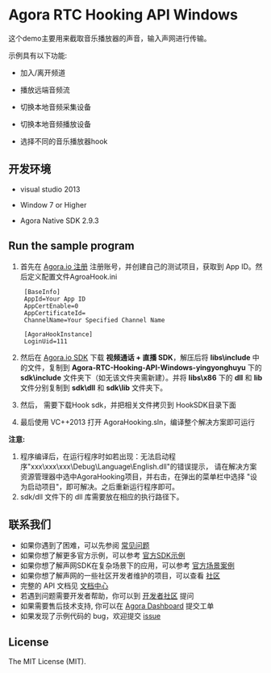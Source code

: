 # Agora RTC Hooking API Windows

这个demo主要用来截取音乐播放器的声音，输入声网进行传输。

示例具有以下功能:

- 加入/离开频道

- 播放远端音频流

- 切换本地音频采集设备 

- 切换本地音频播放设备

- 选择不同的音乐播放器hook

## 开发环境

- visual studio 2013

- Window 7 or Higher

- Agora Native SDK 2.9.3

## Run the sample program

1. 首先在 [Agora.io 注册](https://dashboard.agora.io/cn/signup/) 注册账号，并创建自己的测试项目，获取到 App ID。然后定义配置文件AgroaHook.ini

        [BaseInfo]
        AppId=Your App ID
        AppCertEnable=0
        AppCertificateId=
        ChannelName=Your Specified Channel Name

        [AgoraHookInstance]
        LoginUid=111


2. 然后在 [Agora.io SDK](https://www.agora.io/cn/download/) 下载 **视频通话 + 直播 SDK**，解压后将 **libs\include** 中的文件，复制到 **Agora-RTC-Hooking-API-Windows-yingyonghuyu** 下的 **sdk\include** 文件夹下（如无该文件夹需新建）。并将 **libs\x86** 下的 **dll** 和 **lib** 文件分别复制到 **sdk\dll** 和 **sdk\lib** 文件夹下。

3. 然后， 需要下载Hook sdk，并把相关文件拷贝到 HookSDK目录下面

4. 最后使用 VC++2013 打开 AgoraHooking.sln，编译整个解决方案即可运行

**注意:**

  1. 程序编译后，在运行程序时如若出现：无法启动程序"xxx\xxx\xxx\Debug\Language\English.dll"的错误提示，
      请在解决方案资源管理器中选中AgoraHooking项目，并右击，在弹出的菜单栏中选择 "设为启动项目"，即可解决。之后重新运行程序即可。
  2. sdk/dll 文件下的 dll 库需要放在相应的执行路径下。

## 联系我们

- 如果你遇到了困难，可以先参阅 [常见问题](https://docs.agora.io/cn/faq)
- 如果你想了解更多官方示例，可以参考 [官方SDK示例](https://github.com/AgoraIO)
- 如果你想了解声网SDK在复杂场景下的应用，可以参考 [官方场景案例](https://github.com/AgoraIO-usecase)
- 如果你想了解声网的一些社区开发者维护的项目，可以查看 [社区](https://github.com/AgoraIO-Community)
- 完整的 API 文档见 [文档中心](https://docs.agora.io/cn/)
- 若遇到问题需要开发者帮助，你可以到 [开发者社区](https://rtcdeveloper.com/) 提问
- 如果需要售后技术支持, 你可以在 [Agora Dashboard](https://dashboard.agora.io) 提交工单
- 如果发现了示例代码的 bug，欢迎提交 [issue](https://github.com/AgoraIO/Advanced-Video/issues)


## License

The MIT License (MIT).











     


